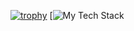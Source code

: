 [![trophy](https://github-profile-trophy.vercel.app/?username=johnnyalmd)](https://github.com/ryo-ma/github-profile-trophy)
[![My Tech Stack](https://github-readme-tech-stack.vercel.app/api/cards?lineCount=1)
